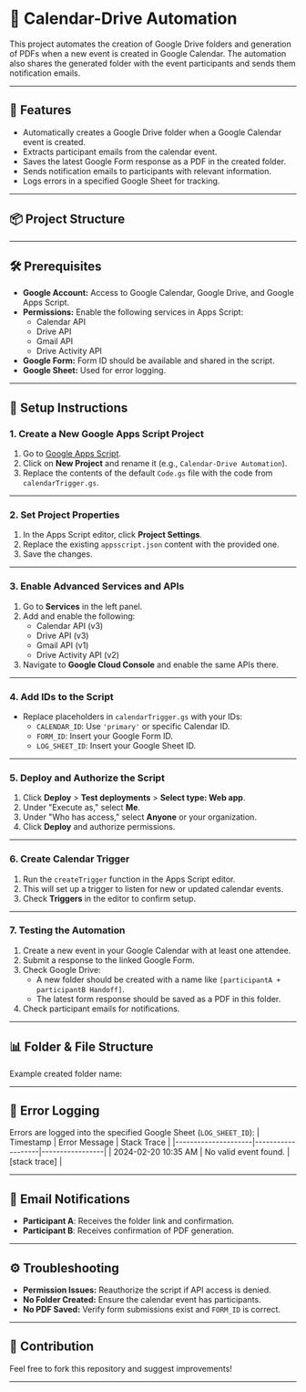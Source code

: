 # 📅 Calendar-Drive Automation

This project automates the creation of Google Drive folders and generation of PDFs when a new event is created in Google Calendar. The automation also shares the generated folder with the event participants and sends them notification emails.

---

## 🚀 Features

- Automatically creates a Google Drive folder when a Google Calendar event is created.
- Extracts participant emails from the calendar event.
- Saves the latest Google Form response as a PDF in the created folder.
- Sends notification emails to participants with relevant information.
- Logs errors in a specified Google Sheet for tracking.

---

## 📦 Project Structure


---

## 🛠️ Prerequisites

- **Google Account:** Access to Google Calendar, Google Drive, and Google Apps Script.
- **Permissions:** Enable the following services in Apps Script:
  - Calendar API
  - Drive API
  - Gmail API
  - Drive Activity API
- **Google Form:** Form ID should be available and shared in the script.
- **Google Sheet:** Used for error logging.

---

## 📝 Setup Instructions

### 1. **Create a New Google Apps Script Project**

1. Go to [Google Apps Script](https://script.google.com/).
2. Click on **New Project** and rename it (e.g., `Calendar-Drive Automation`).
3. Replace the contents of the default `Code.gs` file with the code from `calendarTrigger.gs`.

---

### 2. **Set Project Properties**

1. In the Apps Script editor, click **Project Settings**.
2. Replace the existing `appsscript.json` content with the provided one.
3. Save the changes.

---

### 3. **Enable Advanced Services and APIs**

1. Go to **Services** in the left panel.
2. Add and enable the following:
   - Calendar API (v3)
   - Drive API (v3)
   - Gmail API (v1)
   - Drive Activity API (v2)
3. Navigate to **Google Cloud Console** and enable the same APIs there.

---

### 4. **Add IDs to the Script**

- Replace placeholders in `calendarTrigger.gs` with your IDs:
  - `CALENDAR_ID`: Use `'primary'` or specific Calendar ID.
  - `FORM_ID`: Insert your Google Form ID.
  - `LOG_SHEET_ID`: Insert your Google Sheet ID.

---

### 5. **Deploy and Authorize the Script**

1. Click **Deploy** > **Test deployments** > **Select type: Web app**.
2. Under "Execute as," select **Me**.
3. Under "Who has access," select **Anyone** or your organization.
4. Click **Deploy** and authorize permissions.

---

### 6. **Create Calendar Trigger**

1. Run the `createTrigger` function in the Apps Script editor.
2. This will set up a trigger to listen for new or updated calendar events.
3. Check **Triggers** in the editor to confirm setup.

---

### 7. **Testing the Automation**

1. Create a new event in your Google Calendar with at least one attendee.
2. Submit a response to the linked Google Form.
3. Check Google Drive:
   - A new folder should be created with a name like `[participantA + participantB Handoff]`.
   - The latest form response should be saved as a PDF in this folder.
4. Check participant emails for notifications.

---

## 📊 Folder & File Structure

Example created folder name:


---

## 🐞 Error Logging

Errors are logged into the specified Google Sheet (`LOG_SHEET_ID`):
| Timestamp           | Error Message     | Stack Trace     |
|---------------------|-------------------|-----------------|
| 2024-02-20 10:35 AM | No valid event found. | [stack trace] |

---

## 📧 Email Notifications

- **Participant A**: Receives the folder link and confirmation.
- **Participant B**: Receives confirmation of PDF generation.

---

## ⚙️ Troubleshooting

- **Permission Issues:** Reauthorize the script if API access is denied.
- **No Folder Created:** Ensure the calendar event has participants.
- **No PDF Saved:** Verify form submissions exist and `FORM_ID` is correct.

---

## 🙌 Contribution

Feel free to fork this repository and suggest improvements!

---

